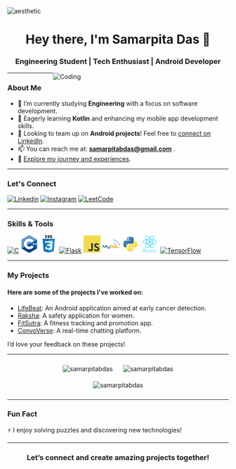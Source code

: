 <img src="https://i.pinimg.com/originals/58/9d/dd/589ddd85b8c039595b21fb6510f44d6e.gif" alt="aesthetic" style="width: 1000px; height: auto;">

<h1 align="center">Hey there, I'm Samarpita Das 👋</h1>
<h3 align="center">Engineering Student | Tech Enthusiast | Android Developer</h3>

<img align="right" alt="Coding" width="400px" src="https://i.pinimg.com/originals/90/59/70/905970d0e0ce713dbf7356e0ad8945c4.gif">

---

### About Me

- 🔭 I’m currently studying **Engineering** with a focus on software development.
- 🌱 Eagerly learning **Kotlin** and enhancing my mobile app development skills.
- 👯 Looking to team up on **Android projects**! Feel free to [connect on LinkedIn](https://www.linkedin.com/in/samarpitabdas).
- 📫 You can reach me at: **samarpitabdas@gmail.com** .
- 📄 [Explore my journey and experiences](#).

---

### Let's Connect
<p align="left">
  <a href="https://www.linkedin.com/in/samarpitabdas" target="_blank"><img src="https://i.pinimg.com/564x/70/dd/bd/70ddbd3e0121c99500a7b7074af7201a.jpg" alt="Linkedin" height="30" width="40" /></a>
  <a href="https://www.instagram.com/samarpitadas_" target="_blank"><img src="https://i.pinimg.com/enabled_lo/564x/2b/8c/04/2b8c04109707d9f092f2287bbc1db8da.jpg" alt="Instagram" height="30" width="40" /></a>
  <a href="https://leetcode.com/u/codenemesis" target="_blank"><img src="https://i.pinimg.com/enabled_lo/736x/1e/b4/9b/1eb49bf7502fd07430e7c24ff2261b8c.jpg" alt="LeetCode" height="30" width="40" /></a>
</p>

---

### Skills & Tools
<p align="left">
  <a href="https://www.cprogramming.com/" target="_blank"><img src="https://i.pinimg.com/564x/9f/9d/75/9f9d75df30d9d4ae73248f466c97ab83.jpg" alt="C" width="40" height="40"/></a>
  <a href="https://www.w3schools.com/cpp/" target="_blank"><img src="https://raw.githubusercontent.com/devicons/devicon/master/icons/cplusplus/cplusplus-original.svg" alt="C++" width="40" height="40"/></a>
  <a href="https://www.w3schools.com/css/" target="_blank"><img src="https://raw.githubusercontent.com/devicons/devicon/master/icons/css3/css3-original-wordmark.svg" alt="CSS3" width="40" height="40"/></a>
  <a href="https://flask.palletsprojects.com/" target="_blank"><img src="https://www.vectorlogo.zone/logos/pocoo_flask/pocoo_flask-icon.svg" alt="Flask" width="40" height="40"/></a>
  <a href="https://developer.mozilla.org/en-US/docs/Web/JavaScript" target="_blank"><img src="https://raw.githubusercontent.com/devicons/devicon/master/icons/javascript/javascript-original.svg" alt="JavaScript" width="40" height="40"/></a>
  <a href="https://www.mysql.com/" target="_blank"><img src="https://raw.githubusercontent.com/devicons/devicon/master/icons/mysql/mysql-original-wordmark.svg" alt="MySQL" width="40" height="40"/></a>
  <a href="https://www.python.org" target="_blank"><img src="https://raw.githubusercontent.com/devicons/devicon/master/icons/python/python-original.svg" alt="Python" width="40" height="40"/></a>
  <a href="https://reactjs.org/" target="_blank"><img src="https://raw.githubusercontent.com/devicons/devicon/master/icons/react/react-original-wordmark.svg" alt="React" width="40" height="40"/></a>
  <a href="https://www.tensorflow.org" target="_blank"><img src="https://www.vectorlogo.zone/logos/tensorflow/tensorflow-icon.svg" alt="TensorFlow" width="40" height="40"/></a>
</p>

---

### My Projects

#### Here are some of the projects I've worked on:
- [LifeBeat](https://github.com/SamarpitaBDas/LifeBeat): An Android application aimed at early cancer detection.
- [Raksha](https://github.com/SamarpitaBDas/Raksha): A safety application for women.
- [FitSutra](https://github.com/SamarpitaBDas/FitSutra): A fitness tracking and promotion app.
- [ConvoVerse](https://github.com/SamarpitaBDas/ConvoVerse): A real-time chatting platform.

I’d love your feedback on these projects!

---

<div align="center">
  <img src="https://github-readme-stats.vercel.app/api?username=samarpitabdas&show_icons=true&locale=en" alt="samarpitabdas" style="margin: 10px;"/>
  <img src="https://github-readme-streak-stats.herokuapp.com/?user=samarpitabdas&" alt="samarpitabdas" style="margin: 10px;"/>
</div>

<div align="center">
  <img src="https://github-readme-stats.vercel.app/api/top-langs?username=samarpitabdas&show_icons=true&locale=en&layout=compact" alt="samarpitabdas" style="margin: 10px;" />
</div>

---

### Fun Fact
⚡ I enjoy solving puzzles and discovering new technologies!

---

<h3 align="center">Let’s connect and create amazing projects together!</h3>
